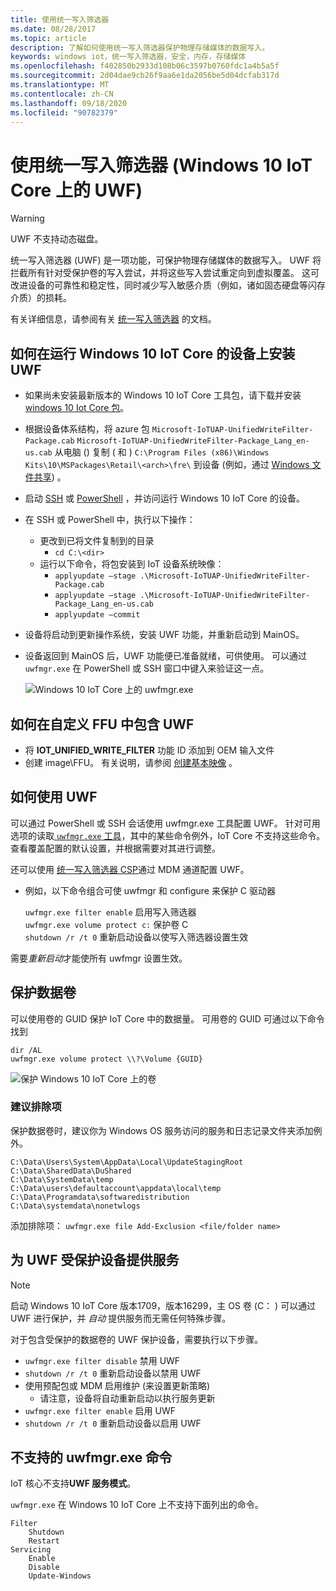 ```yaml
---
title: 使用统一写入筛选器
ms.date: 08/28/2017
ms.topic: article
description: 了解如何使用统一写入筛选器保护物理存储媒体的数据写入。
keywords: windows iot，统一写入筛选器，安全，内存，存储媒体
ms.openlocfilehash: f402850b2933d108b06c3597b0760fdc1a4b5a5f
ms.sourcegitcommit: 2d04dae9cb26f9aa6e1da2056be5d04dcfab317d
ms.translationtype: MT
ms.contentlocale: zh-CN
ms.lasthandoff: 09/18/2020
ms.locfileid: "90782379"
---
```

# <a name="using-the-unified-write-filter-uwf-on-windows-10-iot-core"></a>使用统一写入筛选器 (Windows 10 IoT Core 上的 UWF) 

> [!WARNING]
> UWF 不支持动态磁盘。

统一写入筛选器 (UWF) 是一项功能，可保护物理存储媒体的数据写入。 UWF 将拦截所有针对受保护卷的写入尝试，并将这些写入尝试重定向到虚拟覆盖。 这可改进设备的可靠性和稳定性，同时减少写入敏感介质（例如，诸如固态硬盘等闪存介质）的损耗。

有关详细信息，请参阅有关 [统一写入筛选器](https://docs.microsoft.com/windows-hardware/customize/enterprise/unified-write-filter) 的文档。

## <a name="how-to-install-uwf-on-a-device-running-windows-10-iot-core"></a>如何在运行 Windows 10 IoT Core 的设备上安装 UWF

* 如果尚未安装最新版本的 Windows 10 IoT Core 工具包，请下载并安装 [windows 10 Iot Core 包](https://www.microsoft.com/en-us/software-download/windows10iotcore)。
* 根据设备体系结构，将 azure 包 `Microsoft-IoTUAP-UnifiedWriteFilter-Package.cab` `Microsoft-IoTUAP-UnifiedWriteFilter-Package_Lang_en-us.cab` 从电脑 () 复制 ( 和 ) `C:\Program Files (x86)\Windows Kits\10\MSPackages\Retail\<arch>\fre\` 到设备 (例如，通过 [Windows 文件共享](../manage-your-device/WindowsFileSharing.md)) 。
* 启动 [SSH](../connect-your-device/SSH.md) 或 [PowerShell](../connect-your-device/PowerShell.md) ，并访问运行 Windows 10 IoT Core 的设备。
* 在 SSH 或 PowerShell 中，执行以下操作：
  * 更改到已将文件复制到的目录
    * `cd C:\<dir>`
  * 运行以下命令，将包安装到 IoT 设备系统映像：
    * `applyupdate –stage .\Microsoft-IoTUAP-UnifiedWriteFilter-Package.cab`
    * `applyupdate –stage .\Microsoft-IoTUAP-UnifiedWriteFilter-Package_Lang_en-us.cab`
    * `applyupdate –commit`
* 设备将启动到更新操作系统，安装 UWF 功能，并重新启动到 MainOS。
* 设备返回到 MainOS 后，UWF 功能便已准备就绪，可供使用。 可以通过 ```uwfmgr.exe``` 在 PowerShell 或 SSH 窗口中键入来验证这一点。

  ![Windows 10 IoT Core 上的 uwfmgr.exe](../media/UnifiedWriteFilter/uwfmgr.png)


## <a name="how-to-include-uwf-in-your-custom-ffu"></a>如何在自定义 FFU 中包含 UWF 

* 将 **IOT_UNIFIED_WRITE_FILTER** 功能 ID 添加到 OEM 输入文件 
* 创建 image\FFU。 有关说明，请参阅 [创建基本映像](https://docs.microsoft.com/windows-hardware/manufacture/iot/create-a-basic-image) 。


## <a name="how-to-use-uwf"></a>如何使用 UWF

可以通过 PowerShell 或 SSH 会话使用 uwfmgr.exe 工具配置 UWF。
针对可用选项的读取[ `uwfmgr.exe` 工具](https://docs.microsoft.com/windows-hardware/customize/enterprise/uwfmgrexe)，其中的某些命令例外，IoT Core 不支持这些命令。
查看覆盖配置的默认设置，并根据需要对其进行调整。

还可以使用 [统一写入筛选器 CSP](https://docs.microsoft.com/windows/client-management/mdm/unifiedwritefilter-csp)通过 MDM 通道配置 UWF。


* 例如，以下命令组合可使 uwfmgr 和 configure 来保护 C 驱动器

  `uwfmgr.exe filter enable`      启用写入筛选器
  <br>
  `uwfmgr.exe volume protect c:`  保护卷 C
  <br>
  `shutdown /r /t 0`              重新启动设备以使写入筛选器设置生效

需要*重新启动*才能使所有 uwfmgr 设置生效。 


## <a name="protecting-a-data-volume"></a>保护数据卷

可以使用卷的 GUID 保护 IoT Core 中的数据量。 可用卷的 GUID 可通过以下命令找到

  `dir /AL`
  <br>
  `uwfmgr.exe volume protect \\?\Volume {GUID}`


  ![保护 Windows 10 IoT Core 上的卷](../media/UnifiedWriteFilter/uwfmgr_protect.png)

### <a name="recommended-exclusions"></a>建议排除项
保护数据卷时，建议你为 Windows OS 服务访问的服务和日志记录文件夹添加例外。

```
C:\Data\Users\System\AppData\Local\UpdateStagingRoot
C:\Data\SharedData\DuShared
C:\Data\SystemData\temp
C:\Data\users\defaultaccount\appdata\local\temp
C:\Data\Programdata\softwaredistribution
C:\Data\systemdata\nonetwlogs
```

添加排除项： `uwfmgr.exe file Add-Exclusion <file/folder name>`



## <a name="servicing-uwf-protected-devices"></a>为 UWF 受保护设备提供服务

> [!Note]
> 启动 Windows 10 IoT Core 版本1709，版本16299，主 OS 卷 (C： \) 可以通过 UWF 进行保护，并 *自动* 提供服务而无需任何特殊步骤。

对于包含受保护的数据卷的 UWF 保护设备，需要执行以下步骤。

* `uwfmgr.exe filter disable` 禁用 UWF
* `shutdown /r /t 0` 重新启动设备以禁用 UWF
* 使用预配包或 MDM 启用维护 (来设置更新策略) 
   * 请注意，设备将自动重新启动以执行服务更新
* `uwfmgr.exe filter enable` 启用 UWF
* `shutdown /r /t 0` 重新启动设备以启用 UWF

## <a name="unsupported-uwfmgrexe-commands"></a>不支持的 uwfmgr.exe 命令

IoT 核心不支持**UWF 服务模式**。

`uwfmgr.exe` 在 Windows 10 IoT Core 上不支持下面列出的命令。

```
Filter 
    Shutdown 
    Restart 
Servicing 
    Enable 
    Disable 
    Update-Windows
```
